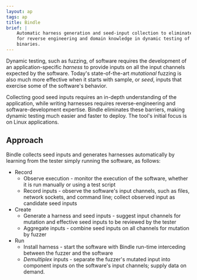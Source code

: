 ```yaml
---
layout: ap
tags: ap
title: Bindle
brief: |
    Automatic harness generation and seed-input collection to eliminate the need
    for reverse engineering and domain knowledge in dynamic testing of software
    binaries.
---
```


Dynamic testing, such as fuzzing, of software requires the development of an
application-specific _harness_ to provide inputs on all the input channels
expected by the software.  Today's state-of-the-art _mutational_ fuzzing is also
much more effective when it starts with sample, or _seed_, inputs that exercise
some of the software's behavior.

Collecting good seed inputs requires an in-depth understanding of the
application, while writing harnesses requires reverse-engineering and
software-development expertise.  Bindle eliminates these barriers, making
dynamic testing much easier and faster to deploy.  The tool's initial focus is
on Linux applications.

## Approach

Bindle collects seed inputs and generates harnesses automatically by learning
from the tester simply running the software, as follows:

- Record
    - Observe execution - monitor the execution of the software, whether it is
      run manually or using a test script
    - Record inputs - observe the software's input channels, such as files,
      network sockets, and command line; collect observed input as candidate
      seed inputs
- Create
    - Generate a harness and seed inputs - suggest input channels for mutation
      and effective seed inputs to be reviewed by the tester
    - Aggregate inputs - combine seed inputs on all channels for mutation by
      fuzzer
- Run
    - Install harness - start the software with Bindle run-time interceding
      between the fuzzer and the software
    - _Demultiplex_ inputs - separate the fuzzer's mutated input into component
      inputs on the software's input channels; supply data on demand.
